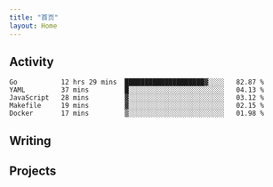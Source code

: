 ```yaml
---
title: "首页"
layout: Home
---
```


## Activity
<!--START_SECTION:waka-->
```text
Go           12 hrs 29 mins  ████████████████████▓░░░░   82.87 % 
YAML         37 mins         █░░░░░░░░░░░░░░░░░░░░░░░░   04.13 % 
JavaScript   28 mins         ▓░░░░░░░░░░░░░░░░░░░░░░░░   03.12 % 
Makefile     19 mins         ▓░░░░░░░░░░░░░░░░░░░░░░░░   02.15 % 
Docker       17 mins         ▒░░░░░░░░░░░░░░░░░░░░░░░░   01.98 % 
```
<!--END_SECTION:waka-->

## Writing
<PindedPosts />

## Projects
<Projects />
